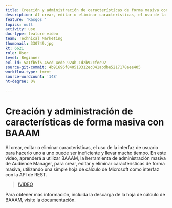```yaml
---
title: Creación y administración de características de forma masiva con BAAAM
description: Al crear, editar o eliminar características, el uso de la interfaz de usuario para hacerlo uno a uno puede ser ineficiente y llevar mucho tiempo. En este vídeo, aprenderá a utilizar BAAAM, la herramienta de administración masiva de Audience Manager, para crear, editar y eliminar características de forma masiva, utilizando una simple hoja de cálculo de Microsoft como interfaz con la API de REST.
feature: 'Rasgos '
topics: null
activity: use
doc-type: feature video
team: Technical Marketing
thumbnail: 330749.jpg
kt: 6621
role: User
level: Beginner
exl-id: 5a1fb5f5-45cd-4ede-924b-1d2b92cfec92
source-git-commit: 4b91696f840518312ec041abdbe5217178aee405
workflow-type: tm+mt
source-wordcount: '148'
ht-degree: 0%

---
```


# Creación y administración de características de forma masiva con BAAAM

Al crear, editar o eliminar características, el uso de la interfaz de usuario para hacerlo uno a uno puede ser ineficiente y llevar mucho tiempo. En este vídeo, aprenderá a utilizar BAAAM, la herramienta de administración masiva de Audience Manager, para crear, editar y eliminar características de forma masiva, utilizando una simple hoja de cálculo de Microsoft como interfaz con la API de REST.

>[!VIDEO](https://video.tv.adobe.com/v/330749/?quality=12&learn=on)

Para obtener más información, incluida la descarga de la hoja de cálculo de BAAAM, visite la [documentación](https://experienceleague.adobe.com/docs/audience-manager/user-guide/reference/bulk-management-tools/bulk-management-intro.html?lang=en#reference).
